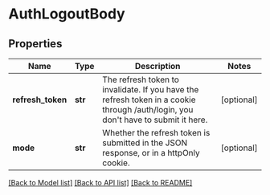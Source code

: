 # AuthLogoutBody

## Properties
Name | Type | Description | Notes
------------ | ------------- | ------------- | -------------
**refresh_token** | **str** | The refresh token to invalidate. If you have the refresh token in a cookie through /auth/login, you don&#x27;t have to submit it here. | [optional] 
**mode** | **str** | Whether the refresh token is submitted in the JSON response, or in a httpOnly cookie. | [optional] 

[[Back to Model list]](../README.md#documentation-for-models) [[Back to API list]](../README.md#documentation-for-api-endpoints) [[Back to README]](../README.md)

